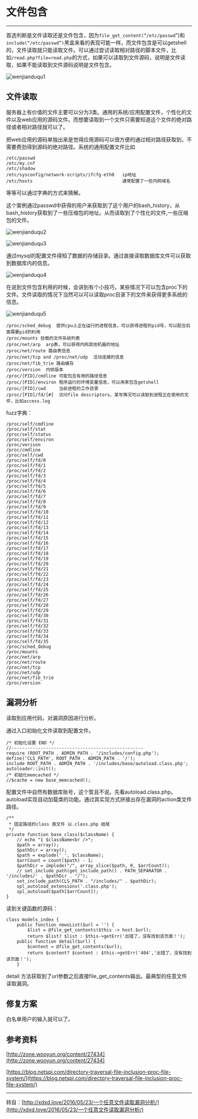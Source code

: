 # 文件包含

---

首选判断是文件读取还是文件包含，因为`file_get_content(“/etc/passwd`”)和`include(“/etc/passwd”)`黑盒来看的表现可能一样。而文件包含是可以getshell的，文件读取就只能读取文件。可以通过尝试读取相对路径的脚本文件，比如`/read.php?file=read.php`的方式，如果可以读取到文件源码，说明是文件读取，如果不能读取到文件源码说明是文件包含。

![wenjianduqu1](src/wenjianduqu1.gif)

## 文件读取

服务器上有价值的文件主要可以分为3类。通用的系统/应用配置文件，个性化的文件以及web应用的源码文件。而想要读取到一个文件只需要知道这个文件的绝对路径或者相对路径就可以了。

把web应用的源码单独出来是觉得应用源码可以很方便的通过相对路径获取到，不需要费劲得到源码的绝对路径。系统的通用配置文件比如

```
/etc/passwd
/etc/my.cnf
/etc/shadow
/etc/sysconfig/network-scripts/ifcfg-eth0   ip地址
/etc/hosts                                  通常配置了一些内网域名
```

等等可以通过字典的方式来猜解。

这个案例通过passwd中获得的用户来获取到了这个用户的bash_history，从bash_history获取到了一些压缩包的地址。从而读取到了个性化的文件,一些压缩包的文件。

![wenjianduqu2](src/wenjianduqu2.png)

![wenjianduqu3](src/wenjianduqu3.png)

通过mysql的配置文件得知了数据的存储目录。通过直接读取数据库文件可以获取到数据库内的信息。

![wenjianduqu4](src/wenjianduqu4.png)

在说到文件包含利用的时候，会讲到有个小技巧，某些情况下可以包含proc下的文件。文件读取的情况下当然可以可以读取proc目录下的文件来获得更多系统的信息。

![wenjianduqu5](src/wenjianduqu5.png)

```
/proc/sched_debug  提供cpu上正在运行的进程信息，可以获得进程的pid号，可以配合后面需要pid的利用
/proc/mounts 挂载的文件系统列表
/proc/net/arp  arp表，可以获得内网其他机器的地址
/proc/net/route 路由表信息
/proc/net/tcp and /proc/net/udp  活动连接的信息
/proc/net/fib_trie 路由缓存
/proc/version  内核版本
/proc/[PID]/cmdline 可能包含有用的路径信息
/proc/[PID]/environ 程序运行的环境变量信息，可以用来包含getshell
/proc/[PID]/cwd     当前进程的工作目录
/proc/[PID]/fd/[#]  访问file descriptors，某写情况可以读取到进程正在使用的文件，比如access.log
```

fuzz字典：

```
/proc/self/cmdline
/proc/self/stat
/proc/self/status
/proc/self/environ
/proc/verison
/proc/cmdline
/proc/self/cwd
/proc/self/fd/0
/proc/self/fd/1
/proc/self/fd/2
/proc/self/fd/3
/proc/self/fd/4
/proc/self/fd/5
/proc/self/fd/6
/proc/self/fd/7
/proc/self/fd/8
/proc/self/fd/9
/proc/self/fd/10
/proc/self/fd/11
/proc/self/fd/12
/proc/self/fd/13
/proc/self/fd/14
/proc/self/fd/15
/proc/self/fd/16
/proc/self/fd/17
/proc/self/fd/18
/proc/self/fd/19
/proc/self/fd/20
/proc/self/fd/21
/proc/self/fd/22
/proc/self/fd/23
/proc/self/fd/24
/proc/self/fd/25
/proc/self/fd/26
/proc/self/fd/27
/proc/self/fd/28
/proc/self/fd/29
/proc/self/fd/30
/proc/self/fd/31
/proc/self/fd/32
/proc/self/fd/33
/proc/self/fd/34
/proc/self/fd/35
/proc/sched_debug
/proc/mounts
/proc/net/arp
/proc/net/route
/proc/net/tcp
/proc/net/udp
/proc/net/fib_trie
/proc/version
```

## 漏洞分析

读取到应用代码，对漏洞原因进行分析。

通过入口初始化文件读取到配置文件。

```
/* 初始化设置 END */
//--------------------------------------------------
require (ROOT_PATH . ADMIN_PATH . '/includes/config.php');
define('CLS_PATH', ROOT_PATH . ADMIN_PATH . '/');
include ROOT_PATH . ADMIN_PATH . '/includes/base/autoload.class.php';
autoloader::init();
/* 初始化memcached */
//$cache = new base_memcached();
```

配置文件中自然有数据库账号，这个暂且不说。先看autoload.class.php。autoload实现自动加载类的功能。通过其实现方式拼接出存在漏洞的action类文件路径。

```
/**
 * 固定路径的class 类文件 以.class.php 结尾
 */
private function base_class($className) {
    // echo "1 $className<br />";
    $path = array();
    $pathDir = array();
    $path = explode('_', $className);
    $arrCount = count($path) - 1;
    $pathDir = implode("/", array_slice($path, 0, $arrCount));
    // set_include_path(get_include_path() . PATH_SEPARATOR . '/includes/' . $pathDir . "/");
    set_include_path(CLS_PATH . "/includes/" . $pathDir);
    spl_autoload_extensions('.class.php');
    spl_autoload($path[$arrCount]);
}
```

读到关键函数的源码：

```
class models_index {
    public function newsList($url = '') {
        $list = @file_get_contents($this -> host.$url);
        return $list? $list : $this->getErr('出错了，没有找到该页面！');
    public function detail($url) {
        $content = @file_get_contents($url);
        return $content? $content : $this->getErr('404','出错了，没有找到该页面！');
    }
```

detail 方法获取到了url参数之后直接file_get_contents输出。最典型的任意文件读取漏洞。

## 修复方案

白名单用户的输入就可以了。

## 参考资料

[http://zone.wooyun.org/content/27434](http://zone.wooyun.org/content/27434)

[https://blog.netspi.com/directory-traversal-file-inclusion-proc-file-system/](https://blog.netspi.com/directory-traversal-file-inclusion-proc-file-system/)

---

转自：[http://xdxd.love/2016/05/23/一个任意文件读取漏洞分析/](http://xdxd.love/2016/05/23/一个任意文件读取漏洞分析/)